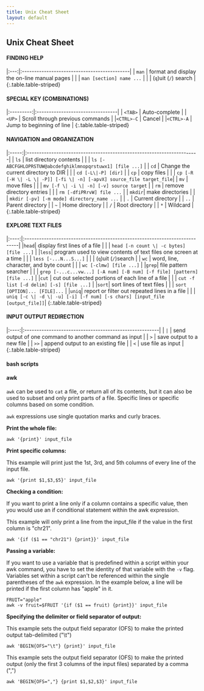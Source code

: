 ```yaml
---
title: Unix Cheat Sheet
layout: default
---
```


<!-- Make columns even -->
<style>
  td:first-child { width: 20% }
</style>

## Unix Cheat Sheet

#### FINDING HELP

|:---:|:--------------------------------------------|
| `man` | format and display the on-line manual pages |
|     | `man [section] name ...`                      |
|     | (`q`)uit (`/`) search                           |
{:.table.table-striped}

#### SPECIAL KEY (COMBINATIONS)

|:---------:|:---------------------------------|
| `<TAB>`   | Auto-complete                    |
|  `<UP>`   | Scroll through previous commands |
|`<CTRL>-C` | Cancel                           |
|`<CTRL>-A` | Jump to beginning of line        |
{:.table.table-striped}

#### NAVIGATION and ORGANIZATION

|:-----:|:----------------------------------------------------------------------|
| `ls`  | list directory contents                                               |
|       | `ls [-ABCFGHLOPRSTUW@abcdefghiklmnopqrstuwx1] [file ...]`             |
| `cd`  | Change the current directory to DIR                                   |
|       | `cd [-L\|-P] [dir]`                                                   |
| `cp`  | copy files                                                            |
|       | `cp [-R [-H \| -L \| -P]] [-fi \| -n] [-apvX] source_file target_file`|
| `mv`  | move files                                                            |
|       | `mv [-f \| -i \| -n] [-v] source target`                              |
| `rm`  | remove directory entries                                              |
|       | `rm [-dfiPRrvW] file ...`                                             |
| `mkdir`| make directories                                                      |
|       | `mkdir [-pv] [-m mode] directory_name ...`                            |
|  `.`  | Current directory                                                     |
| `..`  | Parent directory                                                      |
|  `~`  | Home directory                                                        |
|  `/`  | Root directory                                                        |
|  `*`  | Wildcard                                                              |
{:.table.table-striped}

#### EXPLORE TEXT FILES

|:----:|:---------------------------------------------------------------------------|
|`head`| display first lines of a file                                              |
|      | `head [-n count \| -c bytes] [file ...]`                                   |
|`less`| program used to view  contents of text files one screen at a time          |
|      | `less [-...N...S...]`                                                      |
|      | (`q`)uit  (`/`)search                                                      |
| `wc` | word, line, character, and byte count                                      |
|      | `wc [-clmw] [file ...]`                                                    |
|`grep`| file pattern searcher                                                      |
|      | `grep [-...c...vw...] [-A num] [-B num] [-f file] [pattern] [file ...]`    |
|`cut` | cut out selected portions of each line of a file                           |
|      | `cut -f list [-d delim] [-s] [file ...]`                                   |
|`sort`| sort lines of text files                                                   |
|      | `sort [OPTION]... [FILE]...`                                               |
|`uniq`| report or filter out repeated lines in a file                              |
|      | `uniq [-c \| -d \| -u] [-i] [-f num] [-s chars] [input_file [output_file]]`|
{:.table.table-striped}

#### INPUT OUTPUT REDIRECTION

|:----:|:-------------------------------------------------------|
| <code>&#124;</code>  | send output of one command to another command as input |
| `>`  | save output to a new file                              |
| `>>` | append output to an existing file                      |
| `<`  | use file as input                                      |
{:.table.table-striped}

#### bash scripts

#### awk

`awk` can be used to `cat` a file, or return all of its contents, but it can also be used to subset and only print parts of a file. Specific lines or specific columns based on some condition.

`awk` expressions use single quotation marks and curly braces.

**Print the whole file:**

`awk '{print}' input_file`

**Print specific columns:**

This example will print just the 1st, 3rd, and 5th columns of every line of the input file.

`awk '{print $1,$3,$5}' input_file`

**Checking a condition:**

If you want to print a line only if a column contains a specific value, then you would use an if conditional statement within the awk expression.

This example will only print a line from the input_file if the value in the first column is "chr21".

`awk '{if ($1 == "chr21") {print}}' input_file`

**Passing a variable:**

If you want to use a variable that is predefined within a script within your awk command, you have to set the identity of that variable with the `-v` flag. Variables set within a script can't be referenced within the single parentheses of the `awk` expression. In the example below, a line will be printed if the first column has "apple" in it.

```
FRUIT="apple"
awk -v fruit=$FRUIT '{if ($1 == fruit) {print}}' input_file
```

**Specifying the delimiter or field separator of output:**

This example sets the output field separator (OFS) to make the printed output tab-delimited ("\t")

```
awk 'BEGIN{OFS="\t"} {print}' input_file
```

This example sets the output field separator (OFS) to make the printed output (only the first 3 columns of the input files) separated by a comma (",")

```
awk 'BEGIN{OFS=","} {print $1,$2,$3}' input_file
```
